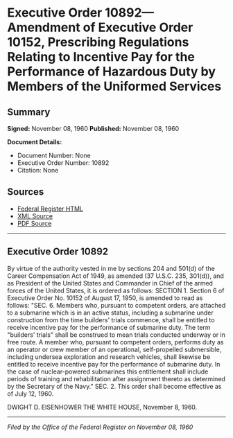 # Executive Order 10892—Amendment of Executive Order 10152, Prescribing Regulations Relating to Incentive Pay for the Performance of Hazardous Duty by Members of the Uniformed Services

## Summary

**Signed:** November 08, 1960
**Published:** November 08, 1960

**Document Details:**
- Document Number: None
- Executive Order Number: 10892
- Citation: None

## Sources
- [Federal Register HTML](https://www.presidency.ucsb.edu/documents/executive-order-10892-amendment-executive-order-10152-prescribing-regulations-relating)
- [XML Source](None)
- [PDF Source](None)

---

## Executive Order 10892

By virtue of the authority vested in me by sections 204 and 501(d) of the Career Compensation Act of 1949, as amended (37 U.S.C. 235, 301(d)), and as President of the United States and Commander in Chief of the armed forces of the United States, it is ordered as follows:
SECTION 1. Section 6 of Executive Order No. 10152 of August 17, 1950, is amended to read as follows:
"SEC. 6. Members who, pursuant to competent orders, are attached to a submarine which is in an active status, including a submarine under construction from the time builders' trials commence, shall be entitled to receive incentive pay for the performance of submarine duty. The term "builders' trials" shall be construed to mean trials conducted underway or in free route. A member who, pursuant to competent orders, performs duty as an operator or crew member of an operational, self-propelled submersible, including undersea exploration and research vehicles, shall likewise be entitled to receive incentive pay for the performance of submarine duty. In the case of nuclear-powered submarines this entitlement shall include periods of training and rehabilitation after assignment thereto as determined by the Secretary of the Navy."
SEC. 2. This order shall become effective as of July 12, 1960.

DWIGHT D. EISENHOWER
THE WHITE HOUSE,
November 8, 1960.

---

*Filed by the Office of the Federal Register on November 08, 1960*
